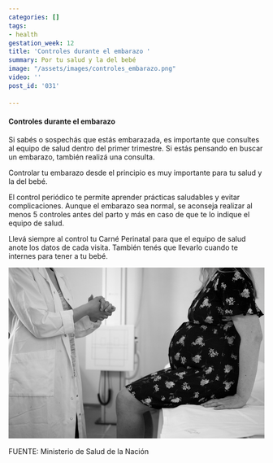 ```yaml
---
categories: []
tags:
- health
gestation_week: 12
title: 'Controles durante el embarazo '
summary: Por tu salud y la del bebé
image: "/assets/images/controles_embarazo.png"
video: ''
post_id: '031'

---
```

#### Controles durante el embarazo 

Si sabés o sospechás que estás embarazada, es importante que consultes al equipo de salud dentro del primer trimestre. Si estás pensando en buscar un embarazo, también realizá una consulta. 

Controlar tu embarazo desde el principio es muy importante para tu salud y la del bebé. 

El control periódico te permite aprender prácticas saludables y evitar complicaciones. Aunque el embarazo sea normal, se aconseja realizar al menos 5 controles antes del parto y más en caso de que te lo indique el equipo de salud. 

Llevá siempre al control tu Carné Perinatal para que el equipo de salud anote los datos de cada visita. También tenés que llevarlo cuando te internes para tener a tu bebé. 

![](/assets/images/image876.png)

FUENTE: Ministerio de Salud de la Nación